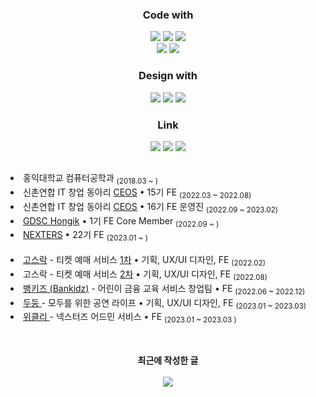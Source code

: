 <div align="center">
  
  <h3>Code with</h3>
  <img src="https://img.shields.io/badge/React-61DAFB?style=flat-square&logo=react&logoColor=black">
  <img src="https://img.shields.io/badge/Next.js-000000?style=flat-square&logo=Next.js&logoColor=white">
  <img src="https://img.shields.io/badge/TypeScript-3178C6?style=flat-square&logo=typescript&logoColor=white">
  <br>
  <img src="https://img.shields.io/badge/Storybook-FF4785?style=flat-square&logo=storybook&logoColor=white">
  <img src="https://img.shields.io/badge/Docker-2496ED?style=flat-square&logo=docker&logoColor=white"/>
  
  <h3>Design with</h3>
  <img src="https://img.shields.io/badge/Ps-31A8FF?style=flat-square&logo=adobe-photoshop&logoColor=white">
  <img src="https://img.shields.io/badge/Ai-FF9A00?style=flat-square&logo=adobe-illustrator&logoColor=white">
  <img src="https://img.shields.io/badge/Figma-F24E1E?style=flat-square&logo=figma&logoColor=white">
  
  <h3>Link</h3>
  <a href="https://github.com/9yujin" target="_blank"><img src="https://img.shields.io/badge/Gmail-EA4335?style=flat-square&logo=Gmail&logoColor=white"/></a>
  <a href="https://9yujin.tistory.com" target="_blank"><img src="https://img.shields.io/badge/Devlog-000000?style=flat-square&logo=GitHubSponsors&logoColor=white"/></a>
  <a href="https://9yujin.site/resume"><img src="https://img.shields.io/badge/Portfolio-%23000000.svg?style=flat-square&logo=notion&logoColor=white"/></a>
  </div>
</div>

<h2></h2>

<li> 홍익대학교 컴퓨터공학과 <sub>(2018.03 ~ )</sub></li>
<li>신촌연합 IT 창업 동아리 <a href="https://github.com/9yujin/CEOS-FE-15th">CEOS</a> • 15기 FE <sub>(2022.03 ~ 2022.08)</sub></li>
<li>신촌연합 IT 창업 동아리 <a href="https://github.com/CEOS-Developers">CEOS</a> • 16기 FE 운영진 <sub>(2022.09 ~ 2023.02)</sub></li>
<li><a href="https://github.com/GDSC-Hongik">GDSC Hongik</a> • 1기 FE Core Member <sub>(2022.09 ~ )</sub></li>
<li><a href="https://github.com/Nexters">NEXTERS</a> • 22기 FE <sub>(2023.01 ~ )</sub></li>  
<br>
<li> <a href="https://github.com/Gosrock">고스락</a> -  티켓 예매 서비스 <a href="https://github.com/Gosrock/Ticket-Front-21th">1차</a> • 기획, UX/UI 디자인, FE <sub> (2022.02)</sub></li>
<li> 고스락 -  티켓 예매 서비스 <a href="https://github.com/Gosrock/Ticket-Front-22th">2차</a> • 기획, UX/UI 디자인, FE <sub> (2022.08)</sub></li>
<li><a href="https://github.com/bankidz/bankidz-client"> 뱅키즈 (Bankidz)</a> - 어린이 금융 교육 서비스 창업팀 • FE <sub>(2022.06 ~ 2022.12)</sub></li>
<li><a href="https://github.com/Gosrock/DuDoong-Front"> 두둥 </a> - 모두를 위한 공연 라이프 • 기획, UX/UI 디자인, FE <sub>(2023.01 ~ 2023.03)</sub></li>
<li><a href="https://github.com/Nexters/nexters-admin-client"> 위클리 </a> - 넥스터즈 어드민 서비스 • FE <sub>(2023.01 ~ 2023.03 )</sub></li>

<h2></h2>

<br>
<div align="center">
  <div><b>최근에 작성한 글</b></div>
  <br>
  <a href="https://9yujin.tistory.com"><img src="https://github-readme-tistory-card.vercel.app/api?name=9yujin&postId=107"/></a>
</div>
